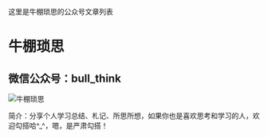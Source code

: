 这里是牛棚琐思的公众号文章列表

# 牛棚琐思
## 微信公众号：bull_think

![牛棚琐思](https://github.com/viprs/bull_think/pictures/qrcode_for_bull_think.jpg "牛棚琐思（id:bull_think）")

简介：分享个人学习总结、札记、所思所想，如果你也是喜欢思考和学习的人，欢迎勾搭哈^_^，嗯，是严肃勾搭！

